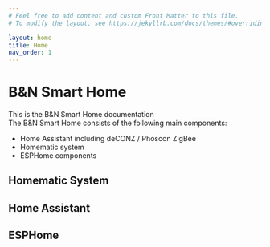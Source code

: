 ```yaml
---
# Feel free to add content and custom Front Matter to this file.
# To modify the layout, see https://jekyllrb.com/docs/themes/#overriding-theme-defaults

layout: home
title: Home
nav_order: 1
---
```

# B&N Smart Home

This is the B&N Smart Home documentation  
The B&N Smart Home consists of the following main components:

* Home Assistant including deCONZ / Phoscon ZigBee
* Homematic system
* ESPHome components

## Homematic System

## Home Assistant

## ESPHome
